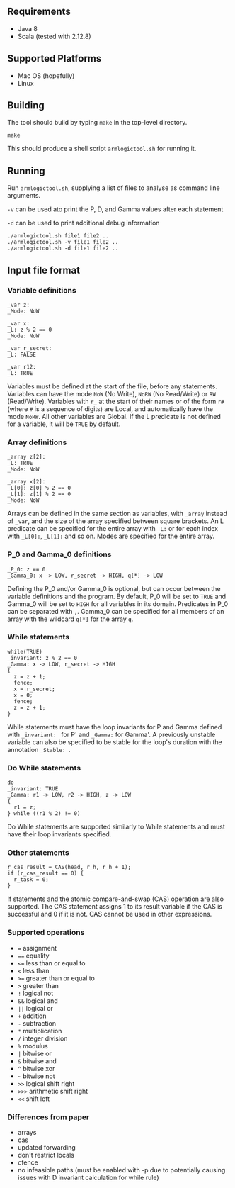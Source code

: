 ## Requirements
* Java 8
* Scala (tested with 2.12.8)

## Supported Platforms
* Mac OS (hopefully)
* Linux


## Building

The tool should build by typing `make` in the top-level directory.

```
make
```

This should produce a shell script `armlogictool.sh` for running it.

## Running

Run `armlogictool.sh`, supplying a list of files to analyse as command line
arguments.

`-v` can be used ato print the P, D, and Gamma values after each statement

`-d` can be used to print additional debug information 

```
./armlogictool.sh file1 file2 ..
./armlogictool.sh -v file1 file2 ..
./armlogictool.sh -d file1 file2 ..
```

## Input file format

### Variable definitions
```
_var z:
_Mode: NoW

_var x:
_L: z % 2 == 0
_Mode: NoW

_var r_secret:
_L: FALSE

_var r12:
_L: TRUE
```
Variables must be defined at the start of the file, before any statements. Variables can have the mode `NoW` (No Write), `NoRW` (No Read/Write) or `RW` (Read/Write). Variables with `r_`  at the start of their names or of the form `r#` (where `#` is a sequence of digits) are Local, and automatically have the mode `NoRW`. All other variables are Global. If the L predicate is not defined for a variable, it will be `TRUE` by default. 

### Array definitions
```
_array z[2]:
_L: TRUE
_Mode: NoW

_array x[2]:
_L[0]: z[0] % 2 == 0
_L[1]: z[1] % 2 == 0
_Mode: NoW
```
Arrays can be defined in the same section as variables, with `_array` instead of `_var`, and the size of the array specified between square brackets. An L predicate can be specified for the entire array with `_L:` or for each index with `_L[0]:`, `_L[1]:` and so on. Modes are specified for the entire array.

### P_0 and Gamma_0 definitions
```
_P_0: z == 0
_Gamma_0: x -> LOW, r_secret -> HIGH, q[*] -> LOW
```
Defining the P_0 and/or Gamma_0 is optional, but can occur between the variable definitions and the program. By default, P_0 will be set to `TRUE` and Gamma_0 will be set to `HIGH` for all variables in its domain. Predicates in P_0 can be separated with `,`. Gamma_0 can be specified for all members of an array with the wildcard `q[*]` for the array `q`.

### While statements
```
while(TRUE)
_invariant: z % 2 == 0
_Gamma: x -> LOW, r_secret -> HIGH
{
  z = z + 1;
  fence;
  x = r_secret;
  x = 0;
  fence;
  z = z + 1;
}
```
While statements must have the loop invariants for P and Gamma defined with `_invariant: ` for P' and `_Gamma:` for Gamma'.
A previously unstable variable can also be specified to be stable for the loop's duration with the annotation `_Stable: `.

### Do While statements
```
do
_invariant: TRUE
_Gamma: r1 -> LOW, r2 -> HIGH, z -> LOW
{
  r1 = z;
} while ((r1 % 2) != 0)
```
Do While statements are supported similarly to While statements and must have their loop invariants specified. 

### Other statements
```
r_cas_result = CAS(head, r_h, r_h + 1);
if (r_cas_result == 0) {
  r_task = 0;
}
```
If statements and the atomic compare-and-swap (CAS) operation are also supported. The CAS statement assigns 1 to its result variable if the CAS is successful and 0 if it is not. CAS cannot be used in other expressions.

### Supported operations
* `=` assignment
* `==` equality
* `<=` less than or equal to
* `<` less than
* `>=` greater than or equal to
* `>` greater than
* `!` logical not
* `&&` logical and
* `||` logical or
* `+` addition
* `-` subtraction
* `*` multiplication
* `/` integer division
* `%` modulus
* `|` bitwise or
* `&` bitwise and
* `^` bitwise xor
* `~` bitwise not
* `>>` logical shift right
* `>>>` arithmetic shift right
* `<<` shift left

### Differences from paper
* arrays
* cas
* updated forwarding
* don't restrict locals
* cfence
* no infeasible paths (must be enabled with -p due to potentially causing issues with D invariant calculation for while rule)
